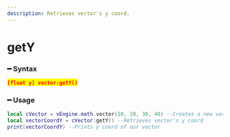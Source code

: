 ```yaml
---
description: Retrieves vector's y coord.
---
```


# getY

### ━ Syntax

<mark style="color:red;">**`[float y] vector:getY()`**</mark>

### ━ Usage

```lua
local cVector = vEngine.math.vector(10, 20, 30, 40) --Creates a new vector
local vectorCoordY = cVector:getY() --Retrieves vector's y coord
print(vectorCoordY) --Prints y coord of our vector
```

